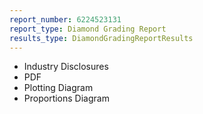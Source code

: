 ```yaml
---
report_number: 6224523131
report_type: Diamond Grading Report
results_type: DiamondGradingReportResults
---
```


* Industry Disclosures
* PDF
* Plotting Diagram
* Proportions Diagram
